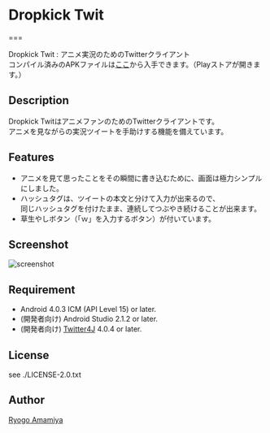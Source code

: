 # Dropkick Twit
===

Dropkick Twit : アニメ実況のためのTwitterクライアント  
コンパイル済みのAPKファイルは[ここ](https://play.google.com/store/apps/details?id=tokyo.ryogo.dropkick)から入手できます。（Playストアが開きます。）

## Description

Dropkick TwitはアニメファンのためのTwitterクライアントです。  
アニメを見ながらの実況ツイートを手助けする機能を備えています。

## Features

- アニメを見て思ったことをその瞬間に書き込むために、画面は極力シンプルにしました。
- ハッシュタグは、ツイートの本文と分けて入力が出来るので、  
  同じハッシュタグを付けたまま、連続してつぶやき続けることが出来ます。
- 草生やしボタン（「ｗ」を入力するボタン）が付いています。

## Screenshot

![screenshot](http://ryogo.tokyo/dropkick/screenshot01.png)

## Requirement

- Android 4.0.3 ICM (API Level 15) or later.
- (開発者向け) Android Studio 2.1.2 or later.
- (開発者向け) [Twitter4J](http://twitter4j.org/ja/) 4.0.4 or later.

## License

see ./LICENSE-2.0.txt

## Author

[Ryogo Amamiya](http://ryogo.tokyo/)
